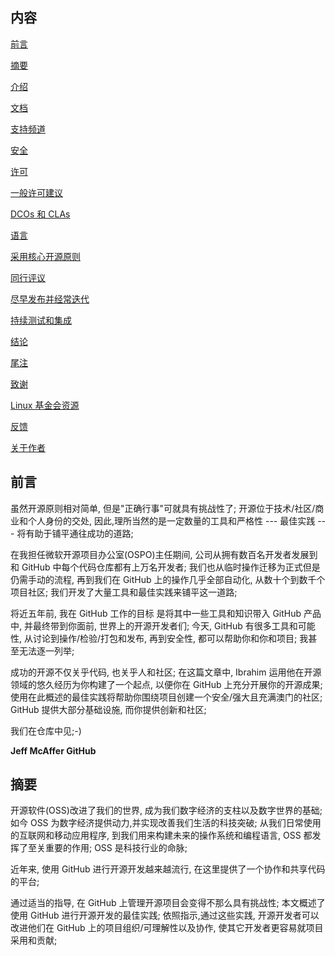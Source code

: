 ## 内容

[前言](#foreword)

[摘要](#abstract)

[介绍](#introduction)

[文档](#documentation)

[支持频道](#_bookmark4)

[安全](#security)

[许可](#licensing)

[一般许可建议](#licensing)

[DCOs 和 CLAs](#dcos-and-clas)

[语言](#language)

[采用核心开源原则](#language)

[同行评议](#language)

[尽早发布并经常迭代](#language)

[持续测试和集成](#_bookmark9)

[结论](#conclusion)

[尾注](#endnotes)

[致谢](#endnotes)

[Linux 基金会资源](#endnotes)

[反馈](#endnotes)

[关于作者](#about-the-author)

## 前言

虽然开源原则相对简单,
但是"正确行事"可就具有挑战性了;
开源位于技术/社区/商业和个人身份的交处,
因此,理所当然的是一定数量的工具和严格性 --- 最佳实践 --- 将有助于铺平通往成功的道路;

在我担任微软开源项目办公室(OSPO)主任期间,
公司从拥有数百名开发者发展到和 GitHub 中每个代码仓库都有上万名开发者;
我们也从临时操作迁移为正式但是仍需手动的流程,
再到我们在 GitHub 上的操作几乎全部自动化,
从数十个到数千个项目社区;
我们开发了大量工具和最佳实践来铺平这一道路;

将近五年前, 我在 GitHub 工作的目标
是将其中一些工具和知识带入 GitHub 产品中, 
并最终带到你面前, 世界上的开源开发者们;
今天,
GitHub 有很多工具和可能性,
从讨论到操作/检验/打包和发布, 再到安全性,
都可以帮助你和你和项目;
我甚至无法逐一列举;

成功的开源不仅关乎代码,
也关乎人和社区;
在这篇文章中, Ibrahim 运用他在开源领域的悠久经历为你构建了一个起点,
以便你在 GitHub 上充分开展你的开源成果;
使用在此概述的最佳实践将帮助你围绕项目创建一个安全/强大且充满澳门的社区;
GitHub 提供大部分基础设施,
而你提供创新和社区;

我们在仓库中见;-)


**Jeff McAffer GitHub**

## 摘要

开源软件(OSS)改进了我们的世界,
成为我们数字经济的支柱以及数字世界的基础;
如今 OSS 为数字经济提供动力,并实现改善我们生活的科技突破;
从我们日常使用的互联网和移动应用程序,
到我们用来构建未来的操作系统和编程语言,
OSS 都发挥了至关重要的作用;
OSS 是科技行业的命脉;

近年来, 使用 GitHub 进行开源开发越来越流行,
在这里提供了一个协作和共享代码的平台;

通过适当的指导, 在 GitHub 上管理开源项目会变得不那么具有挑战性;
本文概述了使用 GitHub 进行开源开发的最佳实践;
依照指示,通过这些实践, 
开源开发者可以改进他们在 GitHub 上的项目组织/可理解性以及协作,
使其它开发者更容易就项目采用和贡献;


